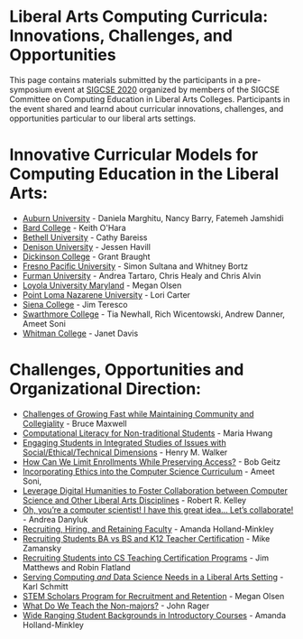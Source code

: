 # Liberal Arts Computing Curricula: Innovations, Challenges, and Opportunities

This page contains materials submitted by the participants in a pre-symposium event at [SIGCSE 2020](https://sigcse2020.sigcse.org) organized by members of the SIGCSE Committee on Computing Education in Liberal Arts Colleges. Participants in the event shared and learnd about curricular innovations, challenges, and opportunities particular to our liberal arts settings.

# Innovative Curricular Models for Computing Education in the Liberal Arts:
- [Auburn University](curricula/AuburnUniversity/index.md) - Daniela Marghitu, Nancy Barry, Fatemeh Jamshidi
- [Bard College](curricula/bard/index.md) - Keith O'Hara
- [Bethell University](curricula/bethell/index.md) - Cathy Bareiss
- [Denison University](curricula/denison/index.md) - Jessen Havill
- [Dickinson College](curricula/dickinson/index.md) - Grant Braught
- [Fresno Pacific University](curricula/fresno_pacific/index.md) - Simon Sultana and Whitney Bortz
- [Furman University](curricula/furman/index.md) - Andrea Tartaro, Chris Healy and Chris Alvin
- [Loyola University Maryland](curricula/loyolamd/index.md) - Megan Olsen
- [Point Loma Nazarene University](curricula/pointloma/index.md) - Lori Carter
- [Siena College](curricula/siena/index.md) - Jim Teresco
- [Swarthmore College](curricula/swarthmore/index.md) - Tia Newhall, Rich Wicentowski, Andrew Danner, Ameet Soni
- [Whitman College](curricula/whitman/index.md) - Janet Davis

# Challenges, Opportunities and Organizational Direction:
- [Challenges of Growing Fast while Maintaining Community and Collegiality](challenges/growing.md) - Bruce Maxwell
- [Computational Literacy for Non-traditional Students](challenges/computational-literacy.md) - Maria Hwang
- [Engaging Students in Integrated Studies of Issues with Social/Ethical/Technical Dimensions](challenges/integratedstudy.md) - Henry M. Walker
- [How Can We Limit Enrollments While Preserving Access?](challenges/preserving-access.md) - Bob Geitz
- [Incorporating Ethics into the Computer Science Curriculum](challenges/ethics.md) - Ameet Soni,
- [Leverage Digital Humanities to Foster Collaboration between Computer Science and Other Liberal Arts Disciplines](challenges/digital_humanities.md) - Robert R. Kelley
- [Oh, you’re a computer scientist! I have this great idea… Let’s collaborate!](challenges/collaborate.md) - Andrea Danyluk
- [Recruiting, Hiring, and Retaining Faculty](challenges/hiring.md) - Amanda Holland-Minkley
- [Recruiting Students BA vs BS and K12 Teacher Certification](challenges/recruiting.md) - Mike Zamansky
- [Recruiting Students into CS Teaching Certification Programs](challenges/recruiting2.md) - Jim Matthews and Robin Flatland
- [Serving Computing _and_ Data Science Needs in a Liberal Arts Setting](challenges/data_science.md) - Karl Schmitt
- [STEM Scholars Program for Recruitment and Retention](challenges/cpams.md) - Megan Olsen
- [What Do We Teach the Non-majors?](challenges/non-majors.md) - John Rager
- [Wide Ranging Student Backgrounds in Introductory Courses](challenges/backgrounds.md) - Amanda Holland-Minkley
